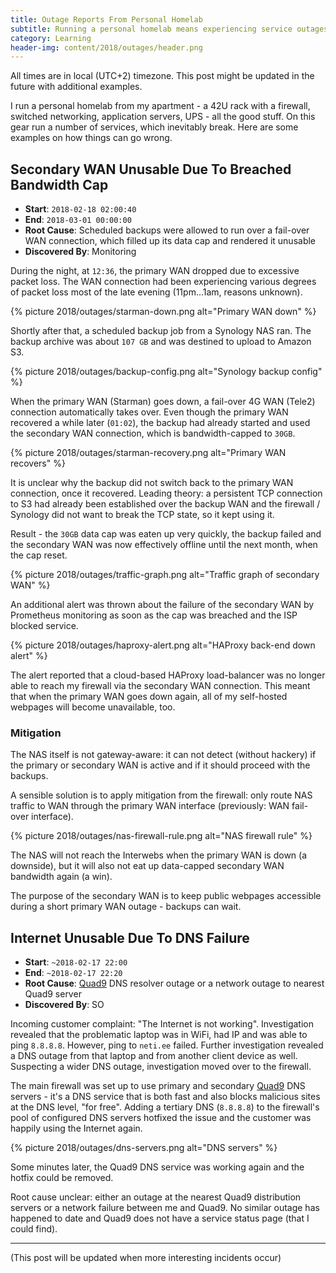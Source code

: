 ```yaml
---
title: Outage Reports From Personal Homelab
subtitle: Running a personal homelab means experiencing service outages. Here are some examples and what was learned from them.
category: Learning
header-img: content/2018/outages/header.png
---
```


All times are in local (UTC+2) timezone. This post might be updated in the future with additional examples.

I run a personal homelab from my apartment - a 42U rack with a firewall, switched networking, application servers, UPS - all the good stuff.
On this gear run a number of services, which inevitably break. Here are some examples on how things can go wrong.

## Secondary WAN Unusable Due To Breached Bandwidth Cap

- **Start**: `2018-02-18 02:00:40`
- **End**: `2018-03-01 00:00:00`
- **Root Cause**: Scheduled backups were allowed to run over a fail-over WAN connection, which filled up its data cap and rendered it unusable
- **Discovered By**: Monitoring

During the night, at `12:36`, the primary WAN dropped due to excessive packet loss. The WAN connection had been experiencing various degrees of packet loss most of the late evening (11pm...1am, reasons unknown).

{% picture 2018/outages/starman-down.png alt="Primary WAN down" %}

Shortly after that, a scheduled backup job from a Synology NAS ran. The backup archive was about `107 GB` and was destined to upload to Amazon S3.

{% picture 2018/outages/backup-config.png alt="Synology backup config" %}

When the primary WAN (Starman) goes down, a fail-over 4G WAN (Tele2) connection automatically takes over. Even though the primary WAN recovered a while later (`01:02`), the backup had already started and used the secondary WAN connection, which is bandwidth-capped to `30GB`.

{% picture 2018/outages/starman-recovery.png alt="Primary WAN recovers" %}

It is unclear why the backup did not switch back to the primary WAN connection, once it recovered. Leading theory: a persistent TCP connection to
S3 had already been established over the backup WAN and the firewall / Synology did not want to break the TCP state, so it kept using it.

Result - the `30GB` data cap was eaten up very quickly, the backup failed and the secondary WAN was now effectively offline until the next month,
when the cap reset.

{% picture 2018/outages/traffic-graph.png alt="Traffic graph of secondary WAN" %}

An additional alert was thrown about the failure of the secondary WAN by Prometheus monitoring as soon as the cap was breached
and the ISP blocked service.

{% picture 2018/outages/haproxy-alert.png alt="HAProxy back-end down alert" %}

The alert reported that a cloud-based HAProxy load-balancer was no longer able to reach my firewall
via the secondary WAN connection. This meant that when the primary WAN goes down again, all of my self-hosted webpages will become
unavailable, too.


### Mitigation

The NAS itself is not gateway-aware: it can not detect (without hackery) if the primary or secondary WAN is active and if it should
proceed with the backups.

A sensible solution is to apply mitigation from the firewall: only route NAS traffic to WAN through the primary WAN interface (previously: WAN fail-over interface).

{% picture 2018/outages/nas-firewall-rule.png alt="NAS firewall rule" %}

The NAS will not reach the Interwebs when the primary WAN is down (a downside), but it will also not eat up data-capped secondary WAN bandwidth again (a win).

The purpose of the secondary WAN is to keep public webpages accessible during a short primary WAN outage - backups can wait.

## Internet Unusable Due To DNS Failure

- **Start**: `~2018-02-17 22:00`
- **End**: `~2018-02-17 22:20`
- **Root Cause**: [Quad9](https://quad9.net) DNS resolver outage or a network outage to nearest Quad9 server
- **Discovered By**: SO

Incoming customer complaint: "The Internet is not working". Investigation revealed that the problematic laptop was in WiFi, had IP
and was able to ping `8.8.8.8`. However, ping to `neti.ee` failed. Further investigation revealed a DNS outage from that laptop
and from another client device as well. Suspecting a wider DNS outage, investigation moved over to the firewall.

The main firewall was set up to use primary and secondary [Quad9](https://quad9.net) DNS servers - it's a DNS service that is both
fast and also blocks malicious sites at the DNS level, "for free". Adding a tertiary DNS (`8.8.8.8`) to the firewall's pool of
configured DNS servers hotfixed the issue and the customer was happily using the Internet again.

{% picture 2018/outages/dns-servers.png alt="DNS servers" %}

Some minutes later, the Quad9 DNS service was working again and the hotfix could be removed.

Root cause unclear: either an outage at the nearest Quad9 distribution servers or a network failure between me and Quad9.
No similar outage has happened to date and Quad9 does not have a service status page (that I could find).

----

(This post will be updated when more interesting incidents occur)
